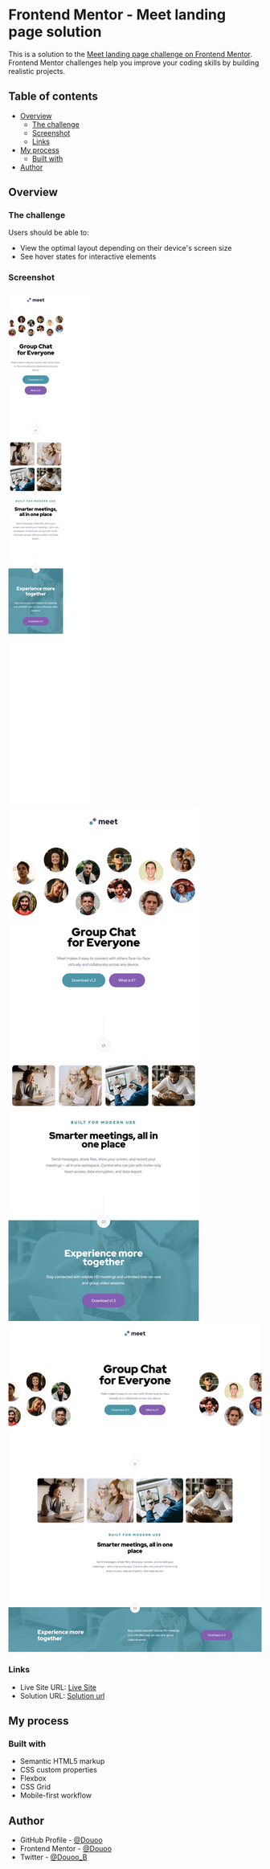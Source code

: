 # Frontend Mentor - Meet landing page solution

This is a solution to the [Meet landing page challenge on Frontend Mentor](https://www.frontendmentor.io/challenges/meet-landing-page-rbTDS6OUR). Frontend Mentor challenges help you improve your coding skills by building realistic projects. 

## Table of contents

- [Overview](#overview)
  - [The challenge](#the-challenge)
  - [Screenshot](#screenshot)
  - [Links](#links)
- [My process](#my-process)
  - [Built with](#built-with)
- [Author](#author)


## Overview

### The challenge

Users should be able to:

- View the optimal layout depending on their device's screen size
- See hover states for interactive elements

### Screenshot

![Mobile view](screenshot/mobile.png)
![Tablet view](screenshot/tablet.png)
![Desktop view](screenshot/desktop.png)


### Links

- Live Site URL: [Live Site](https://douoo.github.io/frontendmentor_challenges/meet-landing-page/)
- Solution URL: [Solution url](https://github.com/Douoo/frontendmentor_challenges/tree/main/meet-landing-page)

## My process

### Built with

- Semantic HTML5 markup
- CSS custom properties
- Flexbox
- CSS Grid
- Mobile-first workflow

## Author

- GitHub Profile - [@Douoo](https://github.com/Douoo) 
- Frontend Mentor - [@Douoo](https://www.frontendmentor.io/profile/Douoo)
- Twitter - [@Douoo_B](https://twitter.com/Douoo_B)

